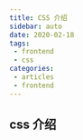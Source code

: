 ```yaml
---
title: CSS 介绍
sidebar: auto
date: 2020-02-18
tags:
 - frontend
 - css
categories:
 - articles
 - frontend
---
```


## css 介绍
